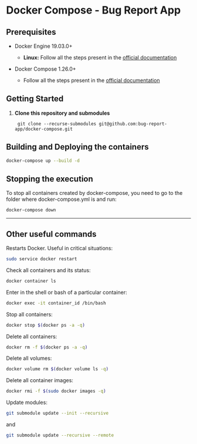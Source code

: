 # Docker Compose - Bug Report App

## Prerequisites

- Docker Engine 19.03.0+

  - **Linux:** Follow all the steps present in the [official documentation](https://docs.docker.com/install/linux/docker-ce/ubuntu/#install-docker-ce)

- Docker Compose 1.26.0+
  - Follow all the steps present in the [official documentation](https://docs.docker.com/compose/install/)

## Getting Started

1. **Clone this repository and submodules**

   ` git clone --recurse-submodules git@github.com:bug-report-app/docker-compose.git`

## Building and Deploying the containers

```sh
docker-compose up --build -d
```

## Stopping the execution

To stop all containers created by docker-compose, you need to go to the folder where docker-compose.yml is and run:

```sh
docker-compose down
```

---

## Other useful commands

Restarts Docker. Useful in critical situations:

```sh
sudo service docker restart
```

Check all containers and its status:

```sh
docker container ls
```

Enter in the shell or bash of a particular container:

```sh
docker exec -it container_id /bin/bash
```

Stop all containers:

```sh
docker stop $(docker ps -a -q)
```

Delete all containers:

```sh
docker rm -f $(docker ps -a -q)
```

Delete all volumes:

```sh
docker volume rm $(docker volume ls -q)
```

Delete all container images:

```sh
docker rmi -f $(sudo docker images -q)
```

Update modules:

```sh
git submodule update --init --recursive
```

and

```sh
git submodule update --recursive --remote
```
